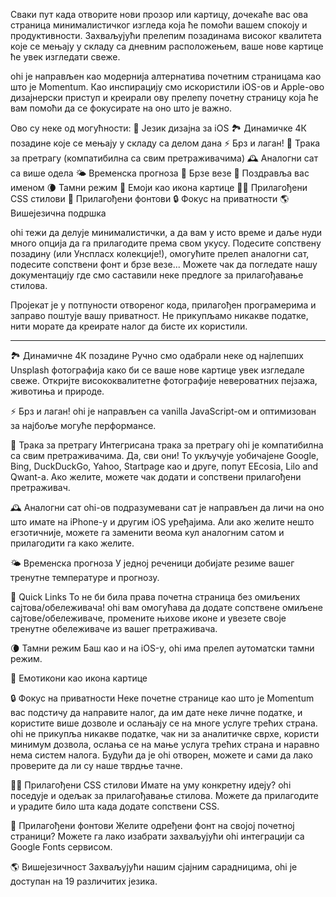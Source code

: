 Сваки пут када отворите нови прозор или картицу, дочекаће вас ова страница минималистичког изгледа која ће помоћи вашем спокоју и продуктивности. Захваљујући прелепим позадинама високог квалитета које се мењају у складу са дневним расположењем, ваше нове картице ће увек изгледати свеже.

ohi је направљен као модернија алтернатива почетним страницама као што је Momentum. Као инспирацију смо искористили iOS-ов и Apple-ово дизајнерски приступ и креирали ову прелепу почетну страницу која ће вам помоћи да се фокусирате на оно што је важно.

Ово су неке од могућности:
🍏 Језик дизајна за iOS
🏞 Динамичке 4К позадине које се мењају у складу са делом дана
⚡️ Брз и лаган!
🔎 Трака за претрагу (компатибилна са свим претраживачима)
🕰 Аналогни сат са више одела
🌤 Временска прогноза
🔗 Брзе везе
👋 Поздравља вас именом
🌘 Тамни режим
🥖 Емоји као икона картице
🧑‍💻 Прилагођени CSS стилови
📝 Прилагођени фонтови
🔒 Фокус на приватности
🌎 Вишејезична подршка

ohi тежи да делује минималистички, а да вам у исто време и даље нуди много опција да га прилагодите према свом укусу. Подесите сопствену позадину (или Унспласх колекције!), омогућите прелеп аналогни сат, подесите сопствени фонт и брзе везе... Можете чак да погледате нашу документацију где смо саставили неке предлоге за прилагођавање стилова. 

Пројекат је у потпуности отвореног кода, прилагођен програмерима и заправо поштује вашу приватност. Не прикупљамо никакве податке, нити морате да креирате налог да бисте их користили.

---

🏞 Динамичне 4К позадине
Ручно смо одабрали неке од најлепших Unsplash фотографија како би се ваше нове картице увек изгледале свеже. Откријте висококвалитетне фотографије невероватних пејзажа, животиња и природе.

⚡️ Брз и лаган!
ohi је направљен са vanilla JavaScript-ом и оптимизован за најбоље могуће перформансе.

🔎 Трака за претрагу
Интегрисана трака за претрагу ohi је компатибилна са свим претраживачима. Да, сви они! То укључује уобичајене Google, Bing, DuckDuckGo, Yahoo, Startpage као и друге, попут ЕEcosia, Lilo and Qwant-а. Ако желите, можете чак додати и сопствени прилагођени претраживач.

🕰 Аналогни сат
ohi-ов подразумевани сат је направљен да личи на оно што имате на iPhone-у и другим iOS уређајима. Али ако желите нешто егзотичније, можете га заменити веома кул аналогним сатом и прилагодити га како желите.

🌤 Временска прогноза
У једној реченици добијате резиме вашег тренутне температуре и прогнозу.

🔗 Quick Links
То не би била права почетна страница без омиљених сајтова/обележивача! ohi вам омогућава да додате сопствене омиљене сајтове/обележиваче, промените њихове иконе и увезете своје тренутне обележиваче из вашег претраживача.

🌘 Тамни режим
Баш као и на iOS-у, ohi има прелеп аутоматски тамни режим. 

🥖 Емотикони као икона картице

🔒 Фокус на приватности
Неке почетне странице као што је Momentum вас подстичу да направите налог, да им дате неке личне податке, и користите више дозволе и ослањају се на многе услуге трећих страна. ohi не прикупља никакве податке, чак ни за аналитичке сврхе, користи минимум дозвола, ослања се на мање услуга трећих страна и наравно нема систем налога. Будући да је ohi отворен, можете и сами да лако проверите да ли су наше тврдње тачне.

🧑‍💻 Прилагођени CSS стилови
Имате на уму конкретну идеју? ohi поседује и одељак за прилагођавање стилова. Можете да прилагодите и урадите било шта када додате сопствени CSS.


📝 Прилагођени фонтови
Желите одређени фонт на својој почетној страници? Можете га лако изабрати захваљујући ohi интеграцији са Google Fonts сервисом.

🌎 Вишејезичност
Захваљујући нашим сјајним сарадницима, ohi је доступан на 19 различитих језика.
